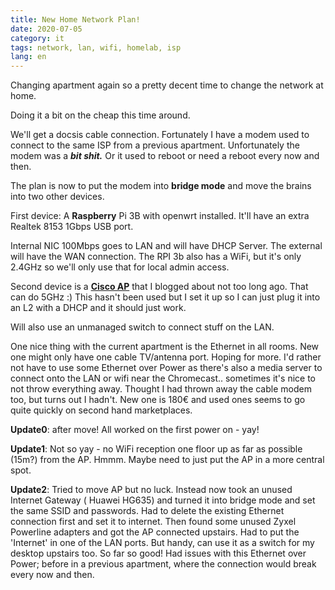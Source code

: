 ```yaml
---
title: New Home Network Plan!
date: 2020-07-05
category: it
tags: network, lan, wifi, homelab, isp
lang: en
---
```


Changing apartment again so a pretty decent time to change the network at home.

Doing it a bit on the cheap this time around.

We'll get a docsis cable connection. Fortunately I have a modem used to connect to the same ISP from a previous apartment. Unfortunately the modem was a **_bit shit._** Or it used to reboot or need a reboot every now and then.

The plan is now to put the modem into **bridge mode** and move the brains into two other devices.

First device: A **Raspberry** Pi 3B with openwrt installed. It'll have an extra Realtek 8153 1Gbps USB port.

Internal NIC 100Mbps goes to LAN and will have DHCP Server. The external will have the WAN connection. The RPI 3b also has a WiFi, but it's only 2.4GHz so we'll only use that for local admin access.

Second device is a **[Cisco AP](https://www.guldmyr.com/air-lap1142n-e-k9-to-autonomous-mode-adventure/)** that I blogged about not too long ago. That can do 5GHz :) This hasn't been used but I set it up so I can just plug it into an L2 with a DHCP and it should just work.

Will also use an unmanaged switch to connect stuff on the LAN.

One nice thing with the current apartment is the Ethernet in all rooms. New one might only have one cable TV/antenna port. Hoping for more. I'd rather not have to use some Ethernet over Power as there's also a media server to connect onto the LAN or wifi near the Chromecast.. sometimes it's nice to not throw everything away. Thought I had thrown away the cable modem too, but turns out I hadn't. New one is 180€ and used ones seems to go quite quickly on second hand marketplaces.

**Update0**: after move! All worked on the first power on - yay!

**Update1**: Not so yay - no WiFi reception one floor up as far as possible (15m?) from the AP. Hmmm. Maybe need to just put the AP in a more central spot.

**Update2**: Tried to move AP but no luck. Instead now took an unused Internet Gateway ( Huawei HG635) and turned it into bridge mode and set the same SSID and passwords. Had to delete the existing Ethernet connection first and set it to internet. Then found some unused Zyxel Powerline adapters and got the AP connected upstairs. Had to put the 'Internet' in one of the LAN ports. But handy, can use it as a switch for my desktop upstairs too. So far so good! Had issues with this Ethernet over Power; before in a previous apartment, where the connection would break every now and then.
